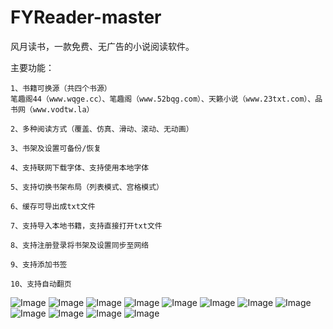 
# FYReader-master
风月读书，一款免费、无广告的小说阅读软件。

主要功能：
    
    1、书籍可换源（共四个书源）
    笔趣阁44（www.wqge.cc）、笔趣阁（www.52bqg.com）、天籁小说（www.23txt.com）、品书网（www.vodtw.la）
    
    2、多种阅读方式（覆盖、仿真、滑动、滚动、无动画）
    
    3、书架及设置可备份/恢复
    
    4、支持联网下载字体、支持使用本地字体
    
    5、支持切换书架布局（列表模式、宫格模式）
    
    6、缓存可导出成txt文件
    
    7、支持导入本地书籍，支持直接打开txt文件
    
    8、支持注册登录将书架及设置同步至网络
    
    9、支持添加书签
    
    10、支持自动翻页
    
    
![Image](https://github.com/fengyuecanzhu/FYReader-marster/imgs/1.png)
![Image](https://github.com/fengyuecanzhu/FYReader-marster/imgs/2.png)
![Image](https://github.com/fengyuecanzhu/FYReader-marster/imgs/3.png)
![Image](https://github.com/fengyuecanzhu/FYReader-marster/imgs/4.png)
![Image](https://github.com/fengyuecanzhu/FYReader-marster/imgs/5.png)
![Image](https://github.com/fengyuecanzhu/FYReader-marster/imgs/6.png)
![Image](https://github.com/fengyuecanzhu/FYReader-marster/imgs/7.png)
![Image](https://github.com/fengyuecanzhu/FYReader-marster/imgs/8.png)
![Image](https://github.com/fengyuecanzhu/FYReader-marster/imgs/9.png)
![Image](https://github.com/fengyuecanzhu/FYReader-marster/imgs/10.png)
![Image](https://github.com/fengyuecanzhu/FYReader-marster/imgs/11.png)
![Image](https://github.com/fengyuecanzhu/FYReader-marster/imgs/12.png)